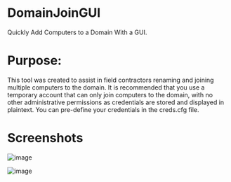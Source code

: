 # DomainJoinGUI
Quickly Add Computers to a Domain With a GUI.


# Purpose:
This tool was created to assist in field contractors renaming and joining multiple computers to the domain.
It is recommended that you use a temporary account that can only join computers to the domain, with no other administrative permissions as credentials are stored and displayed in plaintext.
You can pre-define your credentials in the creds.cfg file.

# Screenshots
 
 ![image](https://user-images.githubusercontent.com/6328474/162611599-be0b7e16-2f4c-4eee-859c-63f541aaf273.png)

![image](https://user-images.githubusercontent.com/6328474/162611607-2b583d66-e3ec-4cdc-975d-f513e7fe1042.png)



